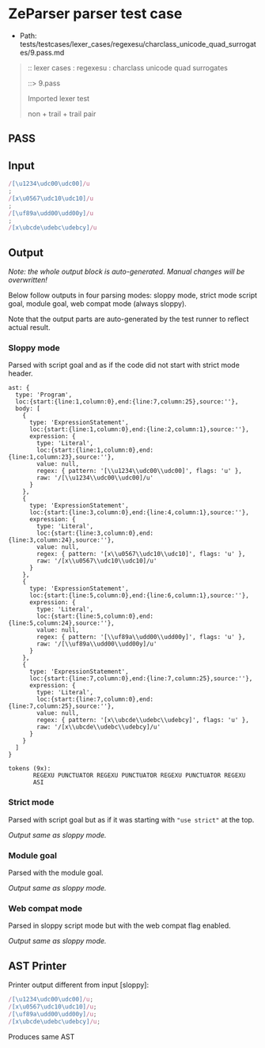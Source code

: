 # ZeParser parser test case

- Path: tests/testcases/lexer_cases/regexesu/charclass_unicode_quad_surrogates/9.pass.md

> :: lexer cases : regexesu : charclass unicode quad surrogates
>
> ::> 9.pass
>
> Imported lexer test
>
> non + trail + trail pair

## PASS

## Input

`````js
/[\u1234\udc00\udc00]/u
;
/[x\u0567\udc10\udc10]/u
;
/[\uf89a\udd00\udd00y]/u
;
/[x\ubcde\udebc\udebcy]/u
`````

## Output

_Note: the whole output block is auto-generated. Manual changes will be overwritten!_

Below follow outputs in four parsing modes: sloppy mode, strict mode script goal, module goal, web compat mode (always sloppy).

Note that the output parts are auto-generated by the test runner to reflect actual result.

### Sloppy mode

Parsed with script goal and as if the code did not start with strict mode header.

`````
ast: {
  type: 'Program',
  loc:{start:{line:1,column:0},end:{line:7,column:25},source:''},
  body: [
    {
      type: 'ExpressionStatement',
      loc:{start:{line:1,column:0},end:{line:2,column:1},source:''},
      expression: {
        type: 'Literal',
        loc:{start:{line:1,column:0},end:{line:1,column:23},source:''},
        value: null,
        regex: { pattern: '[\\u1234\\udc00\\udc00]', flags: 'u' },
        raw: '/[\\u1234\\udc00\\udc00]/u'
      }
    },
    {
      type: 'ExpressionStatement',
      loc:{start:{line:3,column:0},end:{line:4,column:1},source:''},
      expression: {
        type: 'Literal',
        loc:{start:{line:3,column:0},end:{line:3,column:24},source:''},
        value: null,
        regex: { pattern: '[x\\u0567\\udc10\\udc10]', flags: 'u' },
        raw: '/[x\\u0567\\udc10\\udc10]/u'
      }
    },
    {
      type: 'ExpressionStatement',
      loc:{start:{line:5,column:0},end:{line:6,column:1},source:''},
      expression: {
        type: 'Literal',
        loc:{start:{line:5,column:0},end:{line:5,column:24},source:''},
        value: null,
        regex: { pattern: '[\\uf89a\\udd00\\udd00y]', flags: 'u' },
        raw: '/[\\uf89a\\udd00\\udd00y]/u'
      }
    },
    {
      type: 'ExpressionStatement',
      loc:{start:{line:7,column:0},end:{line:7,column:25},source:''},
      expression: {
        type: 'Literal',
        loc:{start:{line:7,column:0},end:{line:7,column:25},source:''},
        value: null,
        regex: { pattern: '[x\\ubcde\\udebc\\udebcy]', flags: 'u' },
        raw: '/[x\\ubcde\\udebc\\udebcy]/u'
      }
    }
  ]
}

tokens (9x):
       REGEXU PUNCTUATOR REGEXU PUNCTUATOR REGEXU PUNCTUATOR REGEXU
       ASI
`````

### Strict mode

Parsed with script goal but as if it was starting with `"use strict"` at the top.

_Output same as sloppy mode._

### Module goal

Parsed with the module goal.

_Output same as sloppy mode._

### Web compat mode

Parsed in sloppy script mode but with the web compat flag enabled.

_Output same as sloppy mode._

## AST Printer

Printer output different from input [sloppy]:

````js
/[\u1234\udc00\udc00]/u;
/[x\u0567\udc10\udc10]/u;
/[\uf89a\udd00\udd00y]/u;
/[x\ubcde\udebc\udebcy]/u;
````

Produces same AST
